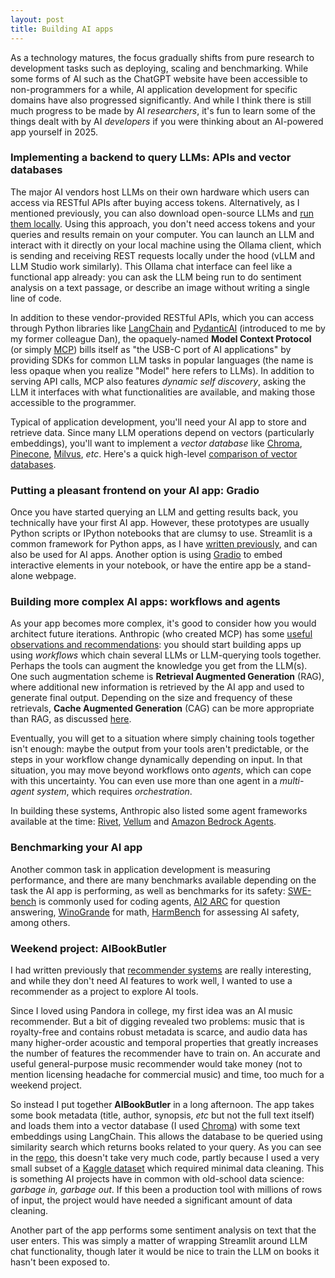```yaml
---
layout: post
title: Building AI apps
---
```


As a technology matures, the focus gradually shifts from pure research to development tasks such as deploying, scaling and benchmarking. While some forms of AI such as the ChatGPT website have been accessible to non-programmers for a while, AI application development for specific domains have also progressed significantly. And while I think there is still much progress to be made by AI _researchers_, it's fun to learn some of the things dealt with by AI _developers_ if you were thinking about an AI-powered app yourself in 2025.

### Implementing a backend to query LLMs: APIs and vector databases

The major AI vendors host LLMs on their own hardware which users can access via RESTful APIs after buying access tokens. Alternatively, as I mentioned previously, you can also download open-source LLMs and [run them locally](https://ptvan.github.io/neural-networks/). Using this approach, you don't need access tokens and your queries and results remain on your computer. You can launch an LLM and interact with it directly on your local machine using the Ollama client, which is sending and receiving REST requests locally under the hood (vLLM and LLM Studio work similarly). This Ollama chat interface can feel like a functional app already: you can ask the LLM being run to do sentiment analysis on a text passage, or describe an image without writing a single line of code.

In addition to these vendor-provided RESTful APIs, which you can access through Python libraries like [LangChain](https://python.langchain.com/docs/introduction/) and [PydanticAI](https://github.com/pydantic/pydantic-ai) (introduced to me by my former colleague Dan), the opaquely-named **Model Context Protocol** (or simply [MCP](https://modelcontextprotocol.io/)) bills itself as "the USB-C port of AI applications" by providing SDKs for common LLM tasks in popular languages (the name is less opaque when you realize "Model" here refers to LLMs). In addition to serving API calls, MCP also features _dynamic self discovery_, asking the LLM it interfaces with what functionalities are available, and making those accessible to the programmer. 

Typical of application development, you'll need your AI app to store and retrieve data. Since many LLM operations depend on vectors (particularly embeddings), you'll want to implement a _vector database_ like [Chroma](https://www.trychroma.com/), [Pinecone](https://www.pinecone.io/), [Milvus](https://milvus.io/), _etc_. Here's a quick high-level [comparison of vector databases](https://medium.com/@EjiroOnose/vector-database-what-is-it-and-why-you-should-know-it-ae7e7dca82a4).

### Putting a pleasant frontend on your AI app: Gradio

Once you have started querying an LLM and getting results back, you technically have your first AI app. However, these prototypes are usually Python scripts or IPython notebooks that are clumsy to use. Streamlit is a common framework for Python apps, as I have [written previously](https://ptvan.github.io/Python-interactive-dataviz/), and can also be used for AI apps. Another option is using [Gradio](https://www.gradio.app/) to embed interactive elements in your notebook, or have the entire app be a stand-alone webpage.

### Building more complex AI apps: workflows and agents

As your app becomes more complex, it's good to consider how you would architect future iterations. Anthropic (who created MCP) has some [useful observations and recommendations](https://www.anthropic.com/engineering/building-effective-agents): you should start building apps up using _workflows_ which chain several LLMs or LLM-querying tools together. Perhaps the tools can augment the knowledge you get from the LLM(s). One such augmentation scheme is **Retrieval Augmented Generation** (RAG), where additional new information is retrieved by the AI app and used to generate final output. Depending on the size and frequency of these retrievals, **Cache Augmented Generation** (CAG) can be more appropriate than RAG, as discussed [here](https://www.youtube.com/watch?v=HdafI0t3sEY). 

Eventually, you will get to a situation where simply chaining tools together isn't enough: maybe the output from your tools aren't predictable, or the steps in your workflow change dynamically depending on input. In that situation, you may move beyond workflows onto _agents_, which can cope with this uncertainty. You can even use more than one agent in a _multi-agent system_, which requires _orchestration_. 

In building these systems, Anthropic also listed some agent frameworks available at the time: [Rivet](https://rivet.ironcladapp.com), [Vellum](https://www.vellum.ai/) and [Amazon Bedrock Agents](https://aws.amazon.com/bedrock/agents/). 

### Benchmarking your AI app

Another common task in application development is measuring performance, and there are many benchmarks available depending on the task the AI app is performing, as well as benchmarks for its safety: [SWE-bench](https://github.com/SWE-bench/SWE-bench) is commonly used for coding agents, [AI2 ARC](https://huggingface.co/datasets/allenai/ai2_arc) for question answering, [WinoGrande](https://winogrande.allenai.org/) for math, [HarmBench](https://github.com/centerforaisafety/HarmBench) for assessing AI safety, among others.

### Weekend project: AIBookButler

I had written previously that [recommender systems](https://ptvan.github.io/recommender-systems/) are really interesting, and while they don't need AI features to work well, I wanted to use a recommender as a project to explore AI tools. 

Since I loved using Pandora in college, my first idea was an AI music recommender. But a bit of digging revealed two problems: music that is royalty-free and contains robust metadata is scarce, and audio data has many higher-order acoustic and temporal properties that greatly increases the number of features the recommender have to train on. An accurate and useful general-purpose music recommender would take money (not to mention licensing headache for commercial music) and time, too much for a weekend project.

So instead I put together **AIBookButler** in a long afternoon. The app takes some book metadata (title, author, synopsis, _etc_ but not the full text itself) and loads them into a vector database (I used [Chroma](https://python.langchain.com/docs/integrations/vectorstores/chroma/)) with some text embeddings using LangChain. This allows the database to be queried using similarity search which returns books related to your query. As you can see in the [repo](https://github.com/ptvan/AIBookButler), this doesn't take very much code, partly because I used a very small subset of a [Kaggle dataset](https://www.kaggle.com/datasets/dylanjcastillo/7k-books-with-metadata) which required minimal data cleaning. This is something AI projects have in common with old-school data science: _garbage in, garbage out_. If this been a production tool with millions of rows of input, the project would have needed a significant amount of data cleaning. 

Another part of the app performs some sentiment analysis on text that the user enters. This was simply a matter of wrapping Streamlit around LLM chat functionality, though later it would be nice to train the LLM on books it hasn't been exposed to. 

